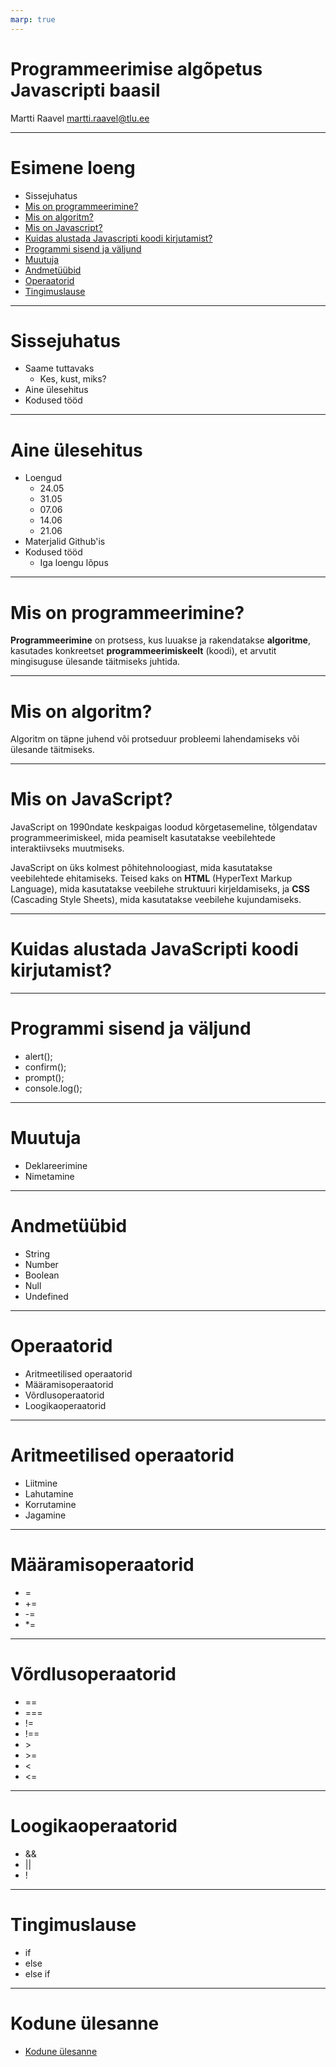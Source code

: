 ```yaml
---
marp: true
---
```


# Programmeerimise algõpetus Javascripti baasil

Martti Raavel
martti.raavel@tlu.ee

---
# Esimene loeng
- Sissejuhatus
- [Mis on programmeerimine?](../../concepts/programmeerimine/about.md)
- [Mis on algoritm?](../../concepts/algoritm/about.md)
- [Mis on Javascript?](../../concepts/javascript/about.md)
- [Kuidas alustada Javascripti koodi kirjutamist?](../../concepts/alustamine/about.md)
- [Programmi sisend ja väljund](../../concepts/suhtlemine/about.md)
- [Muutuja](../../concepts/muutuja/about.md)
- [Andmetüübid](../../concepts/andmetyybid/about.md)
- [Operaatorid](../../concepts/operaatorid/about.md)
- [Tingimuslause](../../concepts/tingimuslause/about.md)


---
# Sissejuhatus
- Saame tuttavaks
  - Kes, kust, miks?
- Aine ülesehitus
- Kodused tööd

---
# Aine ülesehitus
- Loengud
  - 24.05
  - 31.05
  - 07.06
  - 14.06
  - 21.06
- Materjalid Github'is
- Kodused tööd
  - Iga loengu lõpus

---
# Mis on programmeerimine?

**Programmeerimine** on protsess, kus luuakse ja rakendatakse **algoritme**, kasutades konkreetset **programmeerimiskeelt** (koodi), et arvutit mingisuguse ülesande täitmiseks juhtida.

---
# Mis on algoritm?
Algoritm on täpne juhend või protseduur probleemi lahendamiseks või ülesande täitmiseks.

___
# Mis on JavaScript?

JavaScript on 1990ndate keskpaigas loodud kõrgetasemeline, tõlgendatav programmeerimiskeel, mida peamiselt kasutatakse veebilehtede interaktiivseks muutmiseks.

JavaScript on üks kolmest põhitehnoloogiast, mida kasutatakse veebilehtede ehitamiseks. Teised kaks on **HTML** (HyperText Markup Language), mida kasutatakse veebilehe struktuuri kirjeldamiseks, ja **CSS** (Cascading Style Sheets), mida kasutatakse veebilehe kujundamiseks.
___
# Kuidas alustada JavaScripti koodi kirjutamist?

___
# Programmi sisend ja väljund
- alert();
- confirm();
- prompt();
- console.log();

---
# Muutuja
- Deklareerimine
- Nimetamine

---
# Andmetüübid
- String
- Number
- Boolean
- Null
- Undefined

---
# Operaatorid
- Aritmeetilised operaatorid
- Määramisoperaatorid
- Võrdlusoperaatorid
- Loogikaoperaatorid

---
# Aritmeetilised operaatorid
- Liitmine
- Lahutamine
- Korrutamine
- Jagamine

---
# Määramisoperaatorid
- =
- +=
- -=
- *=

---
# Võrdlusoperaatorid
- ==
- ===
- !=
- !==
- \>
- \>=
- \<
- \<=

---
# Loogikaoperaatorid
- &&
- ||
- !

---
# Tingimuslause
- if
- else
- else if

---
# Kodune ülesanne
- [Kodune ülesanne](./homework.md)
